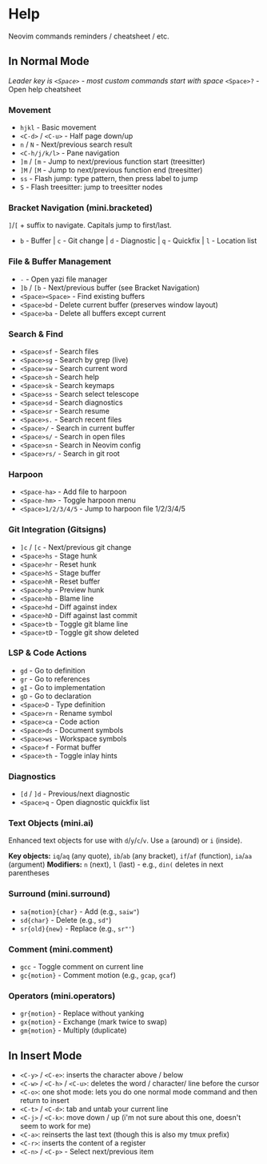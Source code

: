 # Help

Neovim commands reminders / cheatsheet / etc.

## In Normal Mode

*Leader key is `<Space>` - most custom commands start with space*
`<Space>?` - Open help cheatsheet

### Movement

- `hjkl` - Basic movement
- `<C-d>` / `<C-u>` - Half page down/up
- `n` / `N` - Next/previous search result
- `<C-h/j/k/l>` - Pane navigation
- `]m` / `[m` - Jump to next/previous function start (treesitter)
- `]M` / `[M` - Jump to next/previous function end (treesitter)
- `ss` - Flash jump: type pattern, then press label to jump
- `S` - Flash treesitter: jump to treesitter nodes

### Bracket Navigation (mini.bracketed)

`]`/`[` + suffix to navigate. Capitals jump to first/last.

- `b` - Buffer | `c` - Git change | `d` - Diagnostic | `q` - Quickfix | `l` - Location list

### File & Buffer Management

- `-` - Open yazi file manager
- `]b` / `[b` - Next/previous buffer (see Bracket Navigation)
- `<Space><Space>` - Find existing buffers
- `<Space>bd` - Delete current buffer (preserves window layout)
- `<Space>ba` - Delete all buffers except current

### Search & Find

- `<Space>sf` - Search files
- `<Space>sg` - Search by grep (live)
- `<Space>sw` - Search current word
- `<Space>sh` - Search help
- `<Space>sk` - Search keymaps
- `<Space>ss` - Search select telescope
- `<Space>sd` - Search diagnostics
- `<Space>sr` - Search resume
- `<Space>s.` - Search recent files
- `<Space>/` - Search in current buffer
- `<Space>s/` - Search in open files
- `<Space>sn` - Search in Neovim config
- `<Space>rs/` - Search in git root

### Harpoon

- `<Space-ha>` - Add file to harpoon
- `<Space-hm>` - Toggle harpoon menu
- `<Space>1/2/3/4/5` - Jump to harpoon file 1/2/3/4/5

### Git Integration (Gitsigns)

- `]c` / `[c` - Next/previous git change
- `<Space>hs` - Stage hunk
- `<Space>hr` - Reset hunk
- `<Space>hS` - Stage buffer
- `<Space>hR` - Reset buffer
- `<Space>hp` - Preview hunk
- `<Space>hb` - Blame line
- `<Space>hd` - Diff against index
- `<Space>hD` - Diff against last commit
- `<Space>tb` - Toggle git blame line
- `<Space>tD` - Toggle git show deleted

### LSP & Code Actions

- `gd` - Go to definition
- `gr` - Go to references
- `gI` - Go to implementation
- `gD` - Go to declaration
- `<Space>D` - Type definition
- `<Space>rn` - Rename symbol
- `<Space>ca` - Code action
- `<Space>ds` - Document symbols
- `<Space>ws` - Workspace symbols
- `<Space>f` - Format buffer
- `<Space>th` - Toggle inlay hints

### Diagnostics

- `[d` / `]d` - Previous/next diagnostic
- `<Space>q` - Open diagnostic quickfix list

### Text Objects (mini.ai)

Enhanced text objects for use with `d`/`y`/`c`/`v`. Use `a` (around) or `i` (inside).

**Key objects:** `iq`/`aq` (any quote), `ib`/`ab` (any bracket), `if`/`af` (function), `ia`/`aa` (argument)
**Modifiers:** `n` (next), `l` (last) - e.g., `din(` deletes in next parentheses

### Surround (mini.surround)

- `sa{motion}{char}` - Add (e.g., `saiw"`)
- `sd{char}` - Delete (e.g., `sd"`)
- `sr{old}{new}` - Replace (e.g., `sr"'`)

### Comment (mini.comment)

- `gcc` - Toggle comment on current line
- `gc{motion}` - Comment motion (e.g., `gcap`, `gcaf`)

### Operators (mini.operators)

- `gr{motion}` - Replace without yanking
- `gx{motion}` - Exchange (mark twice to swap)
- `gm{motion}` - Multiply (duplicate)

## In Insert Mode

- `<C-y>` / `<C-e>`: inserts the character above / below
- `<C-w>` / `<C-h>` / `<C-u>`: deletes the word / character/ line before the cursor
- `<C-o>`: one shot mode: lets you do one normal mode command and then return to insert
- `<C-t>` / `<C-d>`: tab and untab your current line
- `<C-j>` / `<C-k>`: move down / up (i'm not sure about this one, doesn't seem to work for me)
- `<C-a>`: reinserts the last text (though this is also my tmux prefix)
- `<C-r>`: inserts the content of a register
- `<C-n>` / `<C-p>` - Select next/previous item


